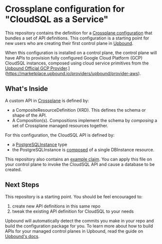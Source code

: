 # Crossplane configuration for "CloudSQL as a Service"

This repository contains the definition for a [Crossplane configuration](https://docs.crossplane.io/v1.11/concepts/packages/#configuration-packages) that bundles a set of API definitions. This configuration is a starting point for new users who are creating their first control plane in [Upbound](https://cloud.upbound.io).

When this configuration is installed on a control plane, the control plane will have APIs to provision fully configured Google Cloud Platform (GCP) CloudSQL instances, composed using cloud service primitives from the [Upbound Official GCP Provider](https://marketplace.upbound.io/providers/upbound/provider-gcp).](https://marketplace.upbound.io/providers/upbound/provider-aws).

## What's Inside

A custom API in [Crossplane](https://docs.crossplane.io/v1.11/getting-started/introduction/) is defined by:

- a CompositeResourceDefinition (XRD). This defines the schema or shape of the API.
- A Composition(s). Compositions implement the schema by _composing_ a set of Crossplane managed resources together.

For this configuration, the CloudSQL API is defined by:

- a [PostgreSQLInstance](/apis/definition.yaml) type
- the PostgreSQLInstance is [composed](/apis/composition.yaml) of a single DBInstance resource.

This repository also contains an [example claim](/.up/examples/postgresql.yaml). You can apply this file on your control plane to invoke the CloudSQL API and cause a database to be created.

## Next Steps

This repository is a starting point. You should be feel encouraged to:

1) create new API definitions in this same repo
2) tweak the existing API definition for CloudSQL to your needs

Upbound will automatically detect the commits you make in your repo and build the configuration package for you. To learn more about how to build APIs for your managed control planes in Upbound, read the guide on [Upbound's docs](https://docs.upbound.io).
